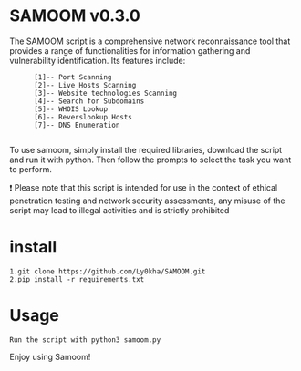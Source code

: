 # SAMOOM v0.3.0
The SAMOOM script is a comprehensive network reconnaissance tool that provides a range of functionalities for information gathering and vulnerability identification. Its features include:
```
      [1]-- Port Scanning
      [2]-- Live Hosts Scanning
      [3]-- Website technologies Scanning
      [4]-- Search for Subdomains
      [5]-- WHOIS Lookup
      [6]-- Reverslookup Hosts
      [7]-- DNS Enumeration  
      
```
To use samoom, simply install the required libraries, download the script and run it with python. Then follow the prompts to select the task you want to perform.

:heavy_exclamation_mark: Please note that this script is intended for use in the context of ethical penetration testing and network security assessments, any misuse of the script may lead to illegal activities and is strictly prohibited

# install
```
1.git clone https://github.com/Ly0kha/SAMOOM.git
2.pip install -r requirements.txt

```
# Usage
```
Run the script with python3 samoom.py
```
Enjoy using Samoom!
